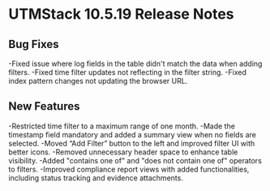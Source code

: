 # UTMStack 10.5.19 Release Notes
## Bug Fixes
-Fixed issue where log fields in the table didn't match the data when adding filters.
-Fixed time filter updates not reflecting in the filter string.
-Fixed index pattern changes not updating the browser URL.
## New Features
-Restricted time filter to a maximum range of one month.
-Made the timestamp field mandatory and added a summary view when no fields are selected.
-Moved “Add Filter” button to the left and improved filter UI with better icons.
-Removed unnecessary header space to enhance table visibility.
-Added "contains one of" and "does not contain one of" operators to filters.
-Improved compliance report views with added functionalities, including status tracking and evidence attachments.








